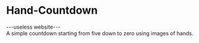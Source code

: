 # Hand-Countdown
---useless website--- <br/>
A simple countdown starting from five down to zero using images of hands.<br/>
